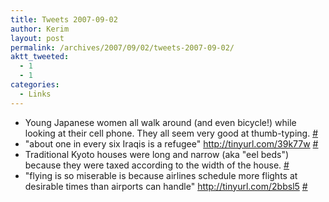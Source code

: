 ```yaml
---
title: Tweets 2007-09-02
author: Kerim
layout: post
permalink: /archives/2007/09/02/tweets-2007-09-02/
aktt_tweeted:
  - 1
  - 1
categories:
  - Links
---
```

  * Young Japanese women all walk around (and even bicycle!) while looking at their cell phone. They all seem very good at thumb-typing. <a href="http://twitter.com/kerim/statuses/242312202" onclick="_gaq.push(['_trackEvent', 'outbound-article', 'http://twitter.com/kerim/statuses/242312202', '#']);" >#</a>
  * "about one in every six Iraqis is a refugee" <a href="http://tinyurl.com/39k77w" onclick="_gaq.push(['_trackEvent', 'outbound-article', 'http://tinyurl.com/39k77w', 'http://tinyurl.com/39k77w']);"  rel="nofollow">http://tinyurl.com/39k77w</a> <a href="http://twitter.com/kerim/statuses/242325882" onclick="_gaq.push(['_trackEvent', 'outbound-article', 'http://twitter.com/kerim/statuses/242325882', '#']);" >#</a>
  * Traditional Kyoto houses were long and narrow (aka "eel beds") because they were taxed according to the width of the house. <a href="http://twitter.com/kerim/statuses/242403752" onclick="_gaq.push(['_trackEvent', 'outbound-article', 'http://twitter.com/kerim/statuses/242403752', '#']);" >#</a>
  * "flying is so miserable is because airlines schedule more flights at desirable times than airports can handle" <a href="http://tinyurl.com/2bbsl5" onclick="_gaq.push(['_trackEvent', 'outbound-article', 'http://tinyurl.com/2bbsl5', 'http://tinyurl.com/2bbsl5']);"  rel="nofollow">http://tinyurl.com/2bbsl5</a> <a href="http://twitter.com/kerim/statuses/242408552" onclick="_gaq.push(['_trackEvent', 'outbound-article', 'http://twitter.com/kerim/statuses/242408552', '#']);" >#</a>

